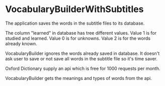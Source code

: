 # VocabularyBuilderWithSubtitles
The application saves the words in the subtitle files to its database. 

The column "learned" in database has tree different values. Value 1 is for studied and learned. Value 0 is for unknowns. Value 2 is for the words already known.

VocabularyBuilder ignores the words already saved in database. It doesn't ask user to save or not save all words in the subtitle file so it's time saver.

Oxford Dictionary supply an api which is free for 1000 requests per month.

VocabularyBuilder gets the meanings and types of words from the api.
